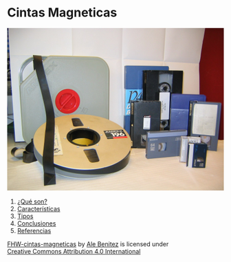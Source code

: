 # Cintas Magneticas

<img src="img/C1.JPG" width="1000">


  1.  [¿Qué son?](que.md)
  2. [Características](caracteristicas.md)
  3. [Tipos](tipos.md)
  4. [Conclusiones](conclusiones.md)
  5. [Referencias](referencias.md)

<p xmlns:cc="http://creativecommons.org/ns#" xmlns:dct="http://purl.org/dc/terms/"><a property="dct:title" rel="cc:attributionURL" href="https://github.com/AleBenitez95/FHW-Cintas-Magneticas">FHW-cintas-magneticas</a> by <a rel="cc:attributionURL dct:creator" property="cc:attributionName" href="https://github.com/AleBenitez95">Ale Benitez</a> is licensed under <a href="https://creativecommons.org/licenses/by/4.0/?ref=chooser-v1" target="_blank" rel="license noopener noreferrer" style="display:inline-block;">Creative Commons Attribution 4.0 International<img style="height:22px!important;margin-left:3px;vertical-align:text-bottom;" src="https://mirrors.creativecommons.org/presskit/icons/cc.svg?ref=chooser-v1" alt=""><img style="height:22px!important;margin-left:3px;vertical-align:text-bottom;" src="https://mirrors.creativecommons.org/presskit/icons/by.svg?ref=chooser-v1" alt=""></a></p>
